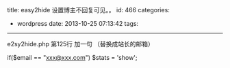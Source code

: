 title: easy2hide 设置博主不回复可见。。
id: 466
categories:
  - wordpress
date: 2013-10-25 07:13:42
tags:
---

e2sy2hide.php 第125行 加一句 （替换成站长的邮箱）

if($email == "xxx@xxx.com") $stats = 'show';